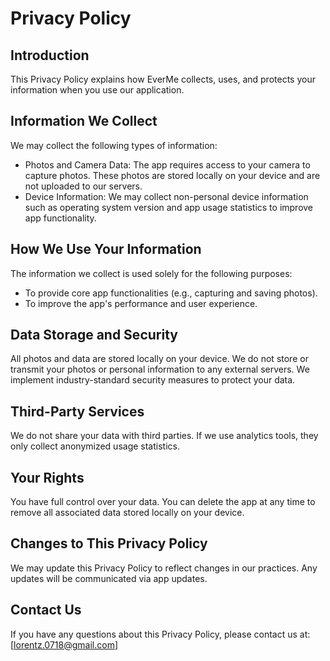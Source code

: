 # Privacy Policy

## Introduction

This Privacy Policy explains how EverMe collects, uses, and protects your information when you use our application.

## Information We Collect

We may collect the following types of information:

- Photos and Camera Data: The app requires access to your camera to capture photos. These photos are stored locally on your device and are not uploaded to our servers.
- Device Information: We may collect non-personal device information such as operating system version and app usage statistics to improve app functionality.

## How We Use Your Information

The information we collect is used solely for the following purposes:

- To provide core app functionalities (e.g., capturing and saving photos).
- To improve the app's performance and user experience.

## Data Storage and Security

All photos and data are stored locally on your device.
We do not store or transmit your photos or personal information to any external servers.
We implement industry-standard security measures to protect your data.

## Third-Party Services

We do not share your data with third parties. If we use analytics tools, they only collect anonymized usage statistics.

## Your Rights

You have full control over your data. You can delete the app at any time to remove all associated data stored locally on your device.

## Changes to This Privacy Policy

We may update this Privacy Policy to reflect changes in our practices. Any updates will be communicated via app updates.

## Contact Us
If you have any questions about this Privacy Policy, please contact us at:
[lorentz.0718@gmail.com]